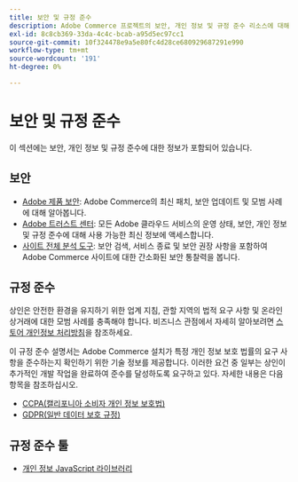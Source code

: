 ```yaml
---
title: 보안 및 규정 준수
description: Adobe Commerce 프로젝트의 보안, 개인 정보 및 규정 준수 리소스에 대해 알아봅니다. 안전한 환경을 유지하고 규정 요구 사항을 충족하는 방법에 대해 알아봅니다.
exl-id: 8c8cb369-33da-4c4c-bcab-a95d5ec97cc1
source-git-commit: 10f324478e9a5e80fc4d28ce680929687291e990
workflow-type: tm+mt
source-wordcount: '191'
ht-degree: 0%

---
```


# 보안 및 규정 준수

이 섹션에는 보안, 개인 정보 및 규정 준수에 대한 정보가 포함되어 있습니다.

## 보안

- [Adobe 제품 보안](https://helpx.adobe.com/security.html): Adobe Commerce의 최신 패치, 보안 업데이트 및 모범 사례에 대해 알아봅니다.
- [Adobe 트러스트 센터](https://www.adobe.com/trust.html): 모든 Adobe 클라우드 서비스의 운영 상태, 보안, 개인 정보 및 규정 준수에 대해 사용 가능한 최신 정보에 액세스합니다.
- [사이트 전체 분석 도구](../tools/site-wide-analysis-tool/dashboard.md): 보안 검색, 서비스 종료 및 보안 권장 사항을 포함하여 Adobe Commerce 사이트에 대한 간소화된 보안 통찰력을 봅니다.

## 규정 준수

상인은 안전한 환경을 유지하기 위한 업계 지침, 관할 지역의 법적 요구 사항 및 온라인 상거래에 대한 모범 사례를 충족해야 합니다. 비즈니스 관점에서 자세히 알아보려면 [스토어 개인정보 처리방침](https://experienceleague.adobe.com/docs/commerce-admin/start/compliance/privacy/privacy-policy.html?lang=ko)을 참조하세요.

이 규정 준수 설명서는 Adobe Commerce 설치가 특정 개인 정보 보호 법률의 요구 사항을 준수하는지 확인하기 위한 기술 정보를 제공합니다. 이러한 요건 중 일부는 상인이 추가적인 개발 작업을 완료하여 준수를 달성하도록 요구하고 있다. 자세한 내용은 다음 항목을 참조하십시오.

- [CCPA(캘리포니아 소비자 개인 정보 보호법)](privacy/ccpa.md)
- [GDPR(일반 데이터 보호 규정)](privacy/gdpr.md)

## 규정 준수 툴

- [개인 정보 JavaScript 라이브러리](privacy/javascript-library.md)
